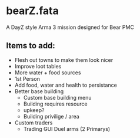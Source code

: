 # bearZ.fata
A DayZ style Arma 3 mission designed for Bear PMC

## Items to add: 
- Flesh out towns to make them look nicer
- Improve loot tables
- More water + food sources
- 1st Person
- Add food, water and health to persistance
- Better base building
	- Custom base building menu
	- Building requires resource
	- upkeep?
	- Building privilige / area
- Custom traders
	- Trading GUI
Duel arms (2 Primarys)